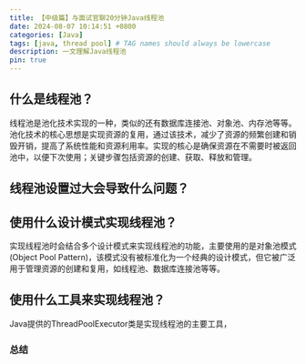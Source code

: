 ```yaml
---
title: 【中级篇】与面试官聊20分钟Java线程池
date: 2024-08-07 10:14:51 +0800
categories: [Java]
tags: [java, thread pool] # TAG names should always be lowercase
description: 一文理解Java线程池
pin: true
---
```


## 什么是线程池？
线程池是池化技术实现的一种，类似的还有数据库连接池、对象池、内存池等等。
</br>
池化技术的核心思想是实现资源的复用，通过该技术，减少了资源的频繁创建和销毁开销，提高了系统性能和资源利用率。实现的核心是确保资源在不需要时被返回池中，以便下次使用；关键步骤包括资源的创建、获取、释放和管理。

## 线程池设置过大会导致什么问题？

## 使用什么设计模式实现线程池？
实现线程池时会结合多个设计模式来实现线程池的功能，主要使用的是对象池模式(Object Pool Pattern)，该模式没有被标准化为一个经典的设计模式，但它被广泛用于管理资源的创建和复用，如线程池、数据库连接池等等。
</br>

## 使用什么工具来实现线程池？
Java提供的ThreadPoolExecutor类是实现线程池的主要工具，

### 总结